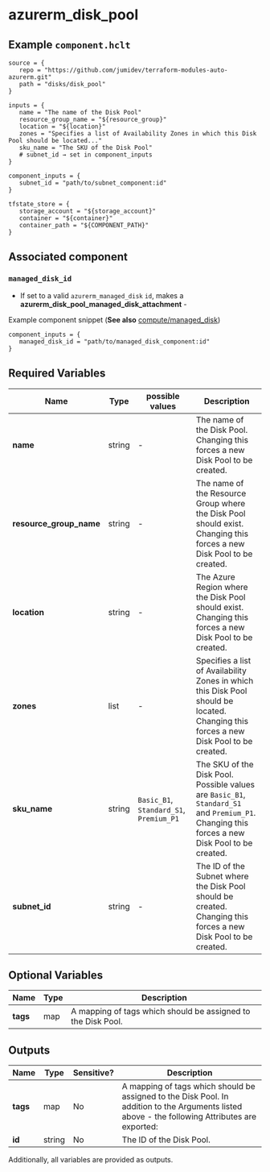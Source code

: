 # azurerm_disk_pool



## Example `component.hclt`

```hcl
source = {
   repo = "https://github.com/jumidev/terraform-modules-auto-azurerm.git"   
   path = "disks/disk_pool"   
}

inputs = {
   name = "The name of the Disk Pool"   
   resource_group_name = "${resource_group}"   
   location = "${location}"   
   zones = "Specifies a list of Availability Zones in which this Disk Pool should be located..."   
   sku_name = "The SKU of the Disk Pool"   
   # subnet_id → set in component_inputs
}

component_inputs = {
   subnet_id = "path/to/subnet_component:id"   
}

tfstate_store = {
   storage_account = "${storage_account}"   
   container = "${container}"   
   container_path = "${COMPONENT_PATH}"   
}

```
## Associated component


### `managed_disk_id` 

- If set to a valid `azurerm_managed_disk` `id`, makes a **azurerm_disk_pool_managed_disk_attachment** - 

Example component snippet (**See also** [compute/managed_disk](https://github.com/jumidev/terraform-modules-auto-azurerm/tree/master/compute/managed_disk))

```hcl
component_inputs = {
   managed_disk_id = "path/to/managed_disk_component:id"
}
```


## Required Variables

| Name | Type |  possible values |  Description |
| ---- | --------- |  ----------- | ----------- |
| **name** | string |  -  |  The name of the Disk Pool. Changing this forces a new Disk Pool to be created. | 
| **resource_group_name** | string |  -  |  The name of the Resource Group where the Disk Pool should exist. Changing this forces a new Disk Pool to be created. | 
| **location** | string |  -  |  The Azure Region where the Disk Pool should exist. Changing this forces a new Disk Pool to be created. | 
| **zones** | list |  -  |  Specifies a list of Availability Zones in which this Disk Pool should be located. Changing this forces a new Disk Pool to be created. | 
| **sku_name** | string |  `Basic_B1`, `Standard_S1`, `Premium_P1`  |  The SKU of the Disk Pool. Possible values are `Basic_B1`, `Standard_S1` and `Premium_P1`. Changing this forces a new Disk Pool to be created. | 
| **subnet_id** | string |  -  |  The ID of the Subnet where the Disk Pool should be created. Changing this forces a new Disk Pool to be created. | 

## Optional Variables

| Name | Type |  Description |
| ---- | --------- |  ----------- |
| **tags** | map |  A mapping of tags which should be assigned to the Disk Pool. | 



## Outputs

| Name | Type | Sensitive? | Description |
| ---- | ---- | --------- | --------- |
| **tags** | map | No  | A mapping of tags which should be assigned to the Disk Pool. In addition to the Arguments listed above - the following Attributes are exported: | 
| **id** | string | No  | The ID of the Disk Pool. | 

Additionally, all variables are provided as outputs.
